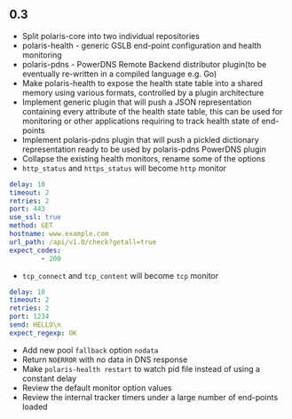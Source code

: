 ## 0.3
- Split polaris-core into two individual repositories
 - polaris-health - generic GSLB end-point configuration and health monitoring 
 - polaris-pdns - PowerDNS Remote Backend distributor plugin(to be eventually re-written in a compiled language e.g. Go)
- Make polaris-health to expose the health state table into a shared memory using various formats, controlled by a plugin architecture
 - Implement generic plugin that will push a JSON representation containing every attribute of the health state table, this can be used for monitoring or other applications requiring to track health state of end-points  
 - Implement polaris-pdns plugin that will push a pickled dictionary representation ready to be used by polaris-pdns PowerDNS plugin 
- Collapse the existing health monitors, rename some of the options
 - `http_status` and `https_status` will become `http` monitor
 ```yaml
 delay: 10
 timeout: 2
 retries: 2
 port: 443
 use_ssl: true
 method: GET
 hostname: www.example.com
 url_path: /api/v1.0/check?getall=true
 expect_codes:
         - 200
 ```
 - `tcp_connect` and `tcp_content` will become `tcp` monitor
 ```yaml
 delay: 10
 timeout: 2
 retries: 2
 port: 1234
 send: HELLO\n
 expect_regexp: OK
 ```
- Add new pool `fallback` option `nodata`
 - Return `NOERROR` with no data in DNS response
- Make `polaris-health restart` to watch pid file instead of using a constant delay
- Review the default monitor option values
- Review the internal tracker timers under a large number of end-points loaded
